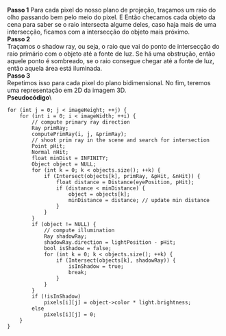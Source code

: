 **Passo 1**
Para cada pixel do nosso plano de projeção, traçamos um raio do olho passando bem pelo meio do pixel. E
Então checamos cada objeto da cena para saber se o raio intersecta algume deles, caso haja mais de uma intersecção, ficamos com a intersecção do objeto mais próximo.\
**Passo 2**\
Traçamos o shadow ray, ou seja, o raio que vai do ponto de intersecção do raio primário com o objeto até a fonte de luz. Se há uma obstrução, então aquele ponto é sombreado, se o raio consegue chegar até a fonte de luz, então aquela área está iluminada.\
**Passo 3**\
Repetimos isso para cada pixel do plano bidimensional.
No fim, teremos uma representação em 2D da imagem 3D.\
**Pseudocódigo**\
```
for (int j = 0; j < imageHeight; ++j) { 
    for (int i = 0; i < imageWidth; ++i) { 
        // compute primary ray direction
        Ray primRay; 
        computePrimRay(i, j, &primRay); 
        // shoot prim ray in the scene and search for intersection
        Point pHit; 
        Normal nHit; 
        float minDist = INFINITY; 
        Object object = NULL; 
        for (int k = 0; k < objects.size(); ++k) { 
            if (Intersect(objects[k], primRay, &pHit, &nHit)) { 
                float distance = Distance(eyePosition, pHit); 
                if (distance < minDistance) { 
                    object = objects[k]; 
                    minDistance = distance; // update min distance 
                } 
            } 
        } 
        if (object != NULL) { 
            // compute illumination
            Ray shadowRay; 
            shadowRay.direction = lightPosition - pHit; 
            bool isShadow = false; 
            for (int k = 0; k < objects.size(); ++k) { 
                if (Intersect(objects[k], shadowRay)) { 
                    isInShadow = true; 
                    break; 
                } 
            } 
        } 
        if (!isInShadow) 
            pixels[i][j] = object->color * light.brightness; 
        else 
            pixels[i][j] = 0; 
    } 
} 
```
